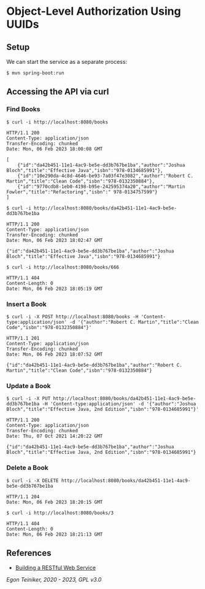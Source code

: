 # Object-Level Authorization Using UUIDs 

## Setup 

We can start the service as a separate process:
```
$ mvn spring-boot:run
```

## Accessing the API via curl

### Find Books

```
$ curl -i http://localhost:8080/books

HTTP/1.1 200 
Content-Type: application/json
Transfer-Encoding: chunked
Date: Mon, 06 Feb 2023 18:00:08 GMT

[
    {"id":"da42b451-11e1-4ac9-be5e-dd3b767be1ba","author":"Joshua Bloch","title":"Effective Java","isbn":"978-0134685991"},
    {"id":"10e290da-4c8d-4646-be93-7a03f47e3082","author":"Robert C. Martin","title":"Clean Code","isbn":"978-0132350884"},
    {"id":"9770cdb8-1eb0-4198-b95e-242595374a20","author":"Martin Fowler","title":"Refactoring","isbn":" 978-0134757599"}
]
```

```
$ curl -i http://localhost:8080/books/da42b451-11e1-4ac9-be5e-dd3b767be1ba

HTTP/1.1 200 
Content-Type: application/json
Transfer-Encoding: chunked
Date: Mon, 06 Feb 2023 18:02:47 GMT

{"id":"da42b451-11e1-4ac9-be5e-dd3b767be1ba","author":"Joshua Bloch","title":"Effective Java","isbn":"978-0134685991"}
```

```
$ curl -i http://localhost:8080/books/666

HTTP/1.1 404 
Content-Length: 0
Date: Mon, 06 Feb 2023 18:05:19 GMT
```

### Insert a Book
```
$ curl -i -X POST http://localhost:8080/books -H 'Content-type:application/json' -d '{"author":"Robert C. Martin","title":"Clean Code","isbn":"978-0132350884"}'

HTTP/1.1 201 
Content-Type: application/json
Transfer-Encoding: chunked
Date: Mon, 06 Feb 2023 18:07:52 GMT

{"id":"da42b451-11e1-4ac9-be5e-dd3b767be1ba","author":"Robert C. Martin","title":"Clean Code","isbn":"978-0132350884"}
```

### Update a Book
```
$ curl -i -X PUT http://localhost:8080/books/da42b451-11e1-4ac9-be5e-dd3b767be1ba -H 'Content-type:application/json' -d '{"author":"Joshua Bloch","title":"Effective Java, 2nd Edition","isbn":"978-0134685991"}'

HTTP/1.1 200
Content-Type: application/json
Transfer-Encoding: chunked
Date: Thu, 07 Oct 2021 14:20:22 GMT

{"id":"da42b451-11e1-4ac9-be5e-dd3b767be1ba","author":"Joshua Bloch","title":"Effective Java, 2nd Edition","isbn":"978-0134685991"}
```

### Delete a Book
```
$ curl -i -X DELETE http://localhost:8080/books/da42b451-11e1-4ac9-be5e-dd3b767be1ba

HTTP/1.1 204 
Date: Mon, 06 Feb 2023 18:20:15 GMT
```

```
$ curl -i http://localhost:8080/books/3

HTTP/1.1 404 
Content-Length: 0
Date: Mon, 06 Feb 2023 18:21:13 GMT
```

## References
* [Building a RESTful Web Service](https://spring.io/guides/gs/rest-service/)

*Egon Teiniker, 2020 - 2023, GPL v3.0*
